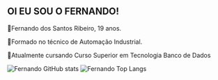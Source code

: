 ## OI EU SOU O FERNANDO!
🔘Fernando dos Santos Ribeiro, 19 anos.

🔘Formado no técnico de Automação Industrial.

🔘Atualmente cursando Curso Superior em Tecnologia Banco de Dados

![Fernando GitHub stats](https://github-readme-stats.vercel.app/api?username=fernandosantos09)
![Fernando Top Langs](https://github-readme-stats.vercel.app/api/top-langs/?username=fernandosantos09&layout=compact&langs_count=6&theme=white)




